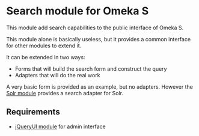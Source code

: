 # Search module for Omeka S

This module add search capabilities to the public interface of Omeka S.

This module alone is basically useless, but it provides a common interface for other modules to extend it.

It can be extended in two ways:

- Forms that will build the search form and construct the query
- Adapters that will do the real work

A very basic form is provided as an example, but no adapters.
However the [Solr module](https://github.com/biblibre/omeka-s-module-Solr) provides a search adapter for Solr.

## Requirements

- [jQueryUI module](https://github.com/biblibre/omeka-s-module-jQueryUI) for admin interface
